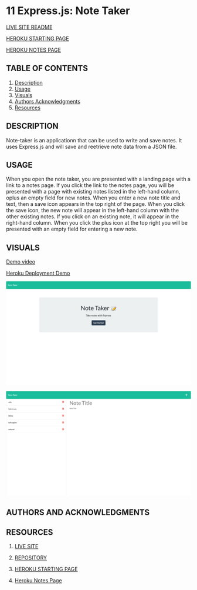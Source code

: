 # 11 Express.js: Note Taker

[LIVE SITE README](https://hreichgelt.github.io/Express-Note-Taking-Champs/)

[HEROKU STARTING PAGE](https://serene-mesa-59886.herokuapp.com/)

[HEROKU NOTES PAGE](https://serene-mesa-59886.herokuapp.com/notes)

## TABLE OF CONTENTS

1. [Description](#description)
2. [Usage](#USAGE)
3. [Visuals](#visuals)
4. [Authors Acknowledgments](#authors-and-acknowledgments)
5. [Resources](#resources)

## DESCRIPTION

Note-taker is an applicationn that can be used to write and save notes. It uses Express.js and will save and reetrieve note data from a JSON file.

## USAGE

When you open the note taker, you are presented with a landing page with a link to a notes page. If you click the link to the notes page, you will be presented with a page with existing notes listed in the left-hand column, oplus an empty field for new notes. When you enter a new note title and text, then a save icon appears in the top right of the page. When you click the save icon, the new note will appear in the left-hand column with the other existing notes. If you click on an existing note, it will appear in the right-hand column. When you click the plus icon at the top right you will be presented with an empty field for entering a new note.

## VISUALS

[Demo video](https://drive.google.com/file/d/1uPjE3yaGpsLaPOvyi4Fk3wTiVVyEhfMW/view?usp=sharing)

[Heroku Deployment Demo](https://drive.google.com/file/d/1r0cMYkvABRlDII9rEq9ZN3EfaxhkNQvM/view?usp=sharing)

![Note Taking Champs Landing Page](/public/assets/imgs/Note-Taker1.png)

![Note Taking Champs Notes Page](/public/assets/imgs/Note-Taker2.png)

## AUTHORS AND ACKNOWLEDGMENTS

## RESOURCES

1. [LIVE SITE](https://hreichgelt.github.io/Express-Note-Taking-Champs/)

2. [REPOSITORY](https://github.com/Hreichgelt/Express-Note-Taking-Champs)

3. [HEROKU STARTING PAGE](https://serene-mesa-59886.herokuapp.com/)

4. [Heroku Notes Page](https://serene-mesa-59886.herokuapp.com/notes)
